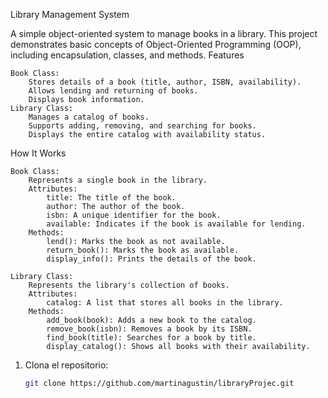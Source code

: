 Library Management System

A simple object-oriented system to manage books in a library. This project demonstrates basic concepts of Object-Oriented Programming (OOP), including encapsulation, classes, and methods.
Features

    Book Class:
        Stores details of a book (title, author, ISBN, availability).
        Allows lending and returning of books.
        Displays book information.
    Library Class:
        Manages a catalog of books.
        Supports adding, removing, and searching for books.
        Displays the entire catalog with availability status.

How It Works

    Book Class:
        Represents a single book in the library.
        Attributes:
            title: The title of the book.
            author: The author of the book.
            isbn: A unique identifier for the book.
            available: Indicates if the book is available for lending.
        Methods:
            lend(): Marks the book as not available.
            return_book(): Marks the book as available.
            display_info(): Prints the details of the book.

    Library Class:
        Represents the library's collection of books.
        Attributes:
            catalog: A list that stores all books in the library.
        Methods:
            add_book(book): Adds a new book to the catalog.
            remove_book(isbn): Removes a book by its ISBN.
            find_book(title): Searches for a book by title.
            display_catalog(): Shows all books with their availability.
1. Clona el repositorio:
   ```bash
   git clone https://github.com/martinagustin/libraryProjec.git